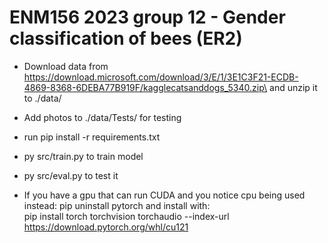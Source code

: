 # ENM156 2023 group 12 - Gender classification of bees (ER2)

- Download data from https://download.microsoft.com/download/3/E/1/3E1C3F21-ECDB-4869-8368-6DEBA77B919F/kagglecatsanddogs_5340.zip\
and unzip it to ./data/

- Add photos to ./data/Tests/ for testing

- run pip install -r requirements.txt

- py src/train.py to train model

- py src/eval.py to test it

- If you have a gpu that can run CUDA and you notice cpu being used instead: pip uninstall pytorch and install with:\
pip install torch torchvision torchaudio --index-url https://download.pytorch.org/whl/cu121